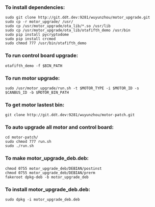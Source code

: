 
### To install dependencies:
    sudo git clone http://git.ddt.dev:9281/wuyunzhou/motor_upgrade.git
    sudo cp -r motor_upgrade/ /usr/
    sudo cp /usr/motor_upgrade/ota_lib/*.so /usr/lib
    sudo cp /usr/motor_upgrade/ota_lib/otafifth_demo /usr/bin
    sudo pip install pycryptodome
    sudo pip install crcmod
    sudo chmod 777 /usr/bin/otafifth_demo
    
### To run control board upgrade:
    otafifth_demo -f $BIN_PATH
    
### To run motor upgrade:
    sudo /usr/motor_upgrade/run.sh -t $MOTOR_TYPE -i $MOTOR_ID -s $CANBUS_ID -b $MOTOR_BIN_PATH

### To get motor lastest bin:
    git clone http://git.ddt.dev:9281/wuyunzhou/motor-patch.git

### To auto upgrade all motor and control board:
    cd motor-patch/
    sudo chmod 777 run.sh
    sudo ./run.sh

### To make motor_upgrade_deb.deb:
    chmod 0755 motor_upgrade_deb/DEBIAN/postinst
    chmod 0755 motor_upgrade_deb/DEBIAN/prerm
    fakeroot dpkg-deb -b motor_upgrade_deb

### To install motor_upgrade_deb.deb:
    sudo dpkg -i motor_upgrade_deb.deb